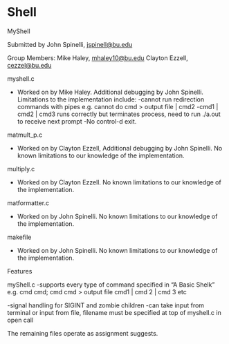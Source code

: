 # Shell

MyShell

Submitted by John Spinelli, jspinell@bu.edu

Group Members:
Mike Haley, mhaley10@bu.edu
Clayton Ezzell, cezzel@bu.edu

myshell.c
- Worked on by Mike Haley. Additional debugging by John Spinelli. Limitations to the implementation include:
-cannot run redirection commands with pipes
e.g. cannot do cmd > output file | cmd2
-cmd1 | cmd2 | cmd3 runs correctly but terminates process, need to run ./a.out to receive next prompt
-No control-d exit. 

matmult_p.c
- Worked on by Clayton Ezzell, Additional debugging by John Spinelli. No known limitations to our knowledge of the implementation. 

multiply.c
- Worked on by Clayton Ezzell. No known limitations to our knowledge of the implementation.

matformatter.c
- Worked on by John Spinelli. No known limitations to our knowledge of the implementation. 

makefile
- Worked on by John Spinelli. No known limitations to our knowledge of the implementation. 

Features

myShell.c
-supports every type of command specified in “A Basic Shelk”
e.g. cmd
cmd; cmd
cmd > output file
cmd1 | cmd 2 | cmd 3 
etc

-signal handling for SIGINT and zombie children
-can take input from terminal or input from file, filename must be specified at top of myshell.c in open call



The remaining files operate as assignment suggests. 



